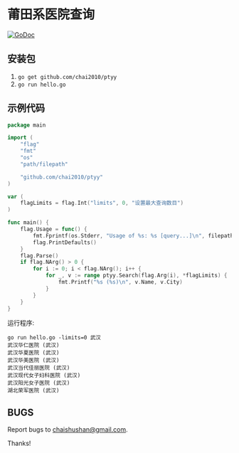 # 莆田系医院查询

[![GoDoc](https://godoc.org/github.com/chai2010/ptyy?status.svg)](https://godoc.org/github.com/chai2010/ptyy)

## 安装包

1. `go get github.com/chai2010/ptyy`
2. `go run hello.go`

## 示例代码

```Go
package main

import (
	"flag"
	"fmt"
	"os"
	"path/filepath"

	"github.com/chai2010/ptyy"
)

var (
	flagLimits = flag.Int("limits", 0, "设置最大查询数目")
)

func main() {
	flag.Usage = func() {
		fmt.Fprintf(os.Stderr, "Usage of %s: %s [query...]\n", filepath.Base(os.Args[0]), filepath.Base(os.Args[0]))
		flag.PrintDefaults()
	}
	flag.Parse()
	if flag.NArg() > 0 {
		for i := 0; i < flag.NArg(); i++ {
			for _, v := range ptyy.Search(flag.Arg(i), *flagLimits) {
				fmt.Printf("%s (%s)\n", v.Name, v.City)
			}
		}
	}
}
```

运行程序:

```
go run hello.go -limits=0 武汉
武汉华仁医院 (武汉)
武汉华夏医院 (武汉)
武汉华美医院 (武汉)
武汉当代佳丽医院 (武汉)
武汉现代女子妇科医院 (武汉)
武汉阳光女子医院 (武汉)
湖北荣军医院 (武汉)
```

## BUGS

Report bugs to <chaishushan@gmail.com>.

Thanks!
